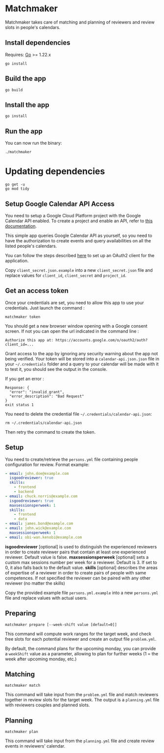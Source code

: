 # Matchmaker

Matchmaker takes care of matching and planning of reviewers and review slots in people's calendars.

## Install dependencies

Requires: [Go](https://golang.org/dl/) >= 1.22.x

    go install

## Build the app

    go build

## Install the app

    go install

## Run the app

You can now run the binary:

    ./matchmaker

# Updating dependencies

    go get -u
    go mod tidy

## Setup Google Calendar API Access

You need to setup a Google Cloud Platform project with the Google Calendar API enabled.
To create a project and enable an API, refer to [this documentation](https://developers.google.com/workspace/guides/create-project).

This simple app queries Google Calendar API as yourself, so you need to
have the authorization to create events and query availabilities on all the listed people's calendars.

You can follow the steps described [here](https://github.com/googleapis/google-api-nodejs-client#oauth2-client) to 
set up an OAuth2 client for the application.

Copy `client_secret.json.example` into a new `client_secret.json` file and replace values 
for `client_id`, `client_secret` and `project_id`.

## Get an access token

Once your credentials are set, you need to allow this app to use your
credentials. Just launch the command :

    matchmaker token

You should get a new browser window opening with a Google consent screen. If not you can 
open the url indicated in the command line :

    Authorize this app at: https://accounts.google.com/o/oauth2/auth?client_id=...

Grant access to the app by ignoring any security warning about the app not being verified.
Your token will be stored into a `calendar-api.json.json` file in your `~/.credentials` folder and a query to your
calendar will be made with it to test it, you should see the output in the console.

If you get an error :

    Response: {
      "error": "invalid_grant",
      "error_description": "Bad Request"
    }
    exit status 1


You need to delete the credential file `~/.credentials/calendar-api.json`:

    rm ~/.credentials/calendar-api.json

Then retry the command to create the token.

## Setup

You need to create/retrieve the `persons.yml` file containing people configuration for review.
Format example:
```yaml
- email: john.doe@example.com
  isgoodreviewer: true
  skills:
    - frontend
    - backend
- email: chuck.norris@example.com
  isgoodreviewer: true
  maxsessionsperweek: 1
  skills:
    - frontend
    - data
- email: james.bond@example.com
- email: john.wick@example.com
  maxsessionsperweek: 1
- email: obi-wan.kenobi@example.com
```
**isgoodreviewer** [optional] is used to distinguish the experienced reviewers in order to create reviewer pairs 
that contain at least one experienced reviewer. Default value is false.
**maxsessionsperweek** [optional] sets a custom max sessions number per week for a reviewer. Default is 3. 
If set to 0, it also falls back to the default value.
**skills** [optional] describes the areas of expertise of a reviewer in order to create pairs of people with 
same competences. If not specified the reviewer can be paired with any other reviewer (no matter the skills)

Copy the provided example file `persons.yml.example` into a new `persons.yml` file and replace values with actual users.

## Preparing

    matchmaker prepare [--week-shift value [default=0]]

This command will compute work ranges for the target week, and check free slots for each potential
reviewer and create an output file `problem.yml`.

By default, the command plans for the upcoming monday, you can provide a `weekShift` value as a parameter, allowing
to plan for further weeks (1 = the week after upcoming monday, etc.)

## Matching

    matchmaker match

This command will take input from the `problem.yml` file and match reviewers together in review slots for the target week.
The output is a `planning.yml` file with reviewers couples and planned slots.

## Planning

    matchmaker plan

This command will take input from the `planning.yml` file and create review events in reviewers' calendar.

